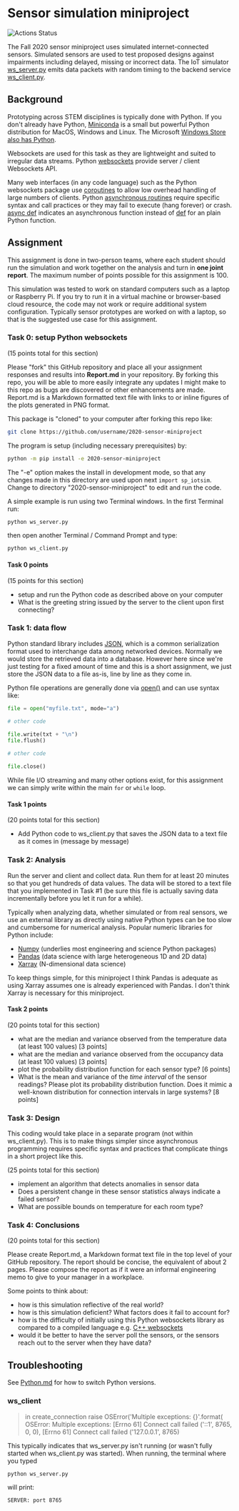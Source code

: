 # Sensor simulation miniproject

![Actions Status](https://github.com/BostonUniversitySeniorDesign/2020-sensor-miniproject/workflows/ci/badge.svg)

The Fall 2020 sensor miniproject uses simulated internet-connected sensors.
Simulated sensors are used to test proposed designs against impairments including delayed, missing or incorrect data.
The IoT simulator
[ws_server.py](./ws_server.py)
emits data packets with random timing to the backend service
[ws_client.py](./ws_client.py).

## Background

Prototyping across STEM disciplines is typically done with Python.
If you don't already have Python,
[Miniconda](https://docs.conda.io/en/latest/miniconda.html)
is a small but powerful Python distribution for MacOS, Windows and Linux.
The Microsoft
[Windows Store also has Python](https://www.microsoft.com/en-us/p/python-38/9mssztt1n39l?activetab=pivot:overviewtab).

Websockets are used for this task as they are lightweight and suited to irregular data streams.
Python
[websockets](https://websockets.readthedocs.io/)
provide server / client Websockets API.

Many web interfaces (in any code language) such as the Python websockets package
use
[coroutines](https://docs.python.org/3/library/asyncio-task.html)
to allow low overhead handling of large numbers of clients.
Python
[asynchronous routines](https://docs.python.org/3/library/asyncio-dev.html)
require specific syntax and call practices or they may fail to execute (hang forever) or crash.
[async def](https://python.readthedocs.io/en/stable/library/asyncio-task.html)
indicates an asynchronous function instead of
[def](https://realpython.com/defining-your-own-python-function/)
for an plain Python function.

## Assignment

This assignment is done in two-person teams, where each student should run the simulation and work together on the analysis and turn in **one joint report**.
The maximum number of points possible for this assignment is 100.

This simulation was tested to work on standard computers such as a laptop or Raspberry Pi.
If you try to run it in a virtual machine or browser-based cloud resource, the code may not work or require additional system configuration.
Typically sensor prototypes are worked on with a laptop, so that is the suggested use case for this assignment.



### Task 0: setup Python websockets

(15 points total for this section)


Please "fork" this GitHub repository and place all your assignment responses and results into **Report.md** in your repository.
By forking this repo, you will be able to more easily integrate any updates I might make to this repo as bugs are discovered or other enhancements are made.
Report.md is a Markdown formatted text file with links to or inline figures of the plots generated in PNG format.

This package is "cloned" to your computer after forking this repo like:

```sh
git clone https://github.com/username/2020-sensor-miniproject
```

The program is setup (including necessary prerequisites) by:

```sh
python -m pip install -e 2020-sensor-miniproject
```

The "-e" option makes the install in development mode, so that any changes made in this directory
are used upon next `import sp_iotsim`.
Change to directory "2020-sensor-miniproject" to edit and run the code.

A simple example is run using two Terminal windows.
In the first Terminal run:

```sh
python ws_server.py
```

then open another Terminal / Command Prompt and type:

```sh
python ws_client.py
```

#### Task 0 points

(15 points for this section)

* setup and run the Python code as described above on your computer
* What is the greeting string issued by the server to the client upon first connecting?

### Task 1: data flow

Python standard library includes
[JSON](https://docs.python.org/3/library/json.html),
which is a common serialization format used to interchange data among networked devices.
Normally we would store the retrieved data into a database.
However here since we're just testing for a fixed amount of time and this is a short assignment, we just store the JSON data to a file as-is, line by line as they come in.

Python file operations are generally done via
[open()](https://docs.python.org/3/library/functions.html#open)
and can use syntax like:

```python
file = open("myfile.txt", mode="a")

# other code

file.write(txt + "\n")
file.flush()

# other code

file.close()
```

While file I/O streaming and many other options exist, for this assignment we can simply write within the main `for` or `while` loop.

#### Task 1 points

(20 points total for this section)

* Add Python code to ws_client.py that saves the JSON data to a text file as it comes in (message by message)

### Task 2: Analysis

Run the server and client and collect data.
Run them for at least 20 minutes so that you get hundreds of data values.
The data will be stored to a text file that you implemented in Task #1 (be sure this file is actually saving data incrementally before you let it run for a while).

Typically when analyzing data, whether simulated or from real sensors, we use an external library as directly using native Python types can be too slow and cumbersome for numerical analysis.
Popular numeric libraries for Python include:

* [Numpy](https://numpy.org) (underlies most engineering and science Python packages)
* [Pandas](https://pandas.pydata.org) (data science with large heterogeneous 1D and 2D data)
* [Xarray](https://xarray.pydata.org) (N-dimensional data science)

To keep things simple, for this miniproject I think Pandas is adequate as using Xarray assumes one is already experienced with Pandas.
I don't think Xarray is necessary for this miniproject.

#### Task 2 points

(20 points total for this section)

* what are the median and variance observed from the temperature data (at least 100 values)  [3 points]
* what are the median and variance observed from the occupancy data (at least 100 values)  [3 points]
* plot the probability distribution function for each sensor type? [6 points]
* What is the mean and variance of the *time interval* of the sensor readings? Please plot its probability distribution function. Does it mimic a well-known distribution for connection intervals in large systems? [8 points]

### Task 3: Design

This coding would take place in a separate program (not within ws_client.py).
This is to make things simpler since asynchronous programming requires specific syntax and practices that complicate things in a short project like this.


(25 points total for this section)

* implement an algorithm that detects anomalies in sensor data
* Does a persistent change in these sensor statistics always indicate a failed sensor?
* What are possible bounds on temperature for each room type?

### Task 4: Conclusions

(20 points total for this section)

Please create Report.md, a Markdown format text file in the top level of your GitHub repository.
The report should be concise, the equivalent of about 2 pages.
Please compose the report as if it were an informal engineering memo to give to your manager in a workplace.

Some points to think about:

* how is this simulation reflective of the real world?
* how is this simulation deficient? What factors does it fail to account for?
* how is the difficulty of initially using this Python websockets library as compared to a compiled language e.g. [C++ websockets](https://github.com/facundofarias/awesome-websockets#c-1)
* would it be better to have the server poll the sensors, or the sensors reach out to the server when they have data?

## Troubleshooting

See [Python.md](./Python.md) for how to switch Python versions.

### ws_client

> in create_connection
>     raise OSError('Multiple exceptions: {}'.format(
> OSError: Multiple exceptions: [Errno 61] Connect call failed ('::1', 8765, 0, 0), [Errno 61] Connect call failed ('127.0.0.1', 8765)

This typically indicates that ws_server.py isn't running (or wasn't fully started when ws_client.py was started).
When running, the terminal where you typed

```sh
python ws_server.py
```

will print:

```
SERVER: port 8765
```
